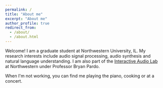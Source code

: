 ```yaml
---
permalink: /
title: "About me"
excerpt: "About me"
author_profile: true
redirect_from: 
  - /about/
  - /about.html
---
```


Welcome! I am a graduate student at Northwestern University, IL. 
My research interests include audio signal processing, audio synthesis and 
natural language understanding. I am also part of the 
[Interactive Audio Lab](https://interactiveaudiolab.github.io/) at Northwestern
under Professor Bryan Pardo.

When I'm not working, you can find me playing the piano, cooking or at a concert.